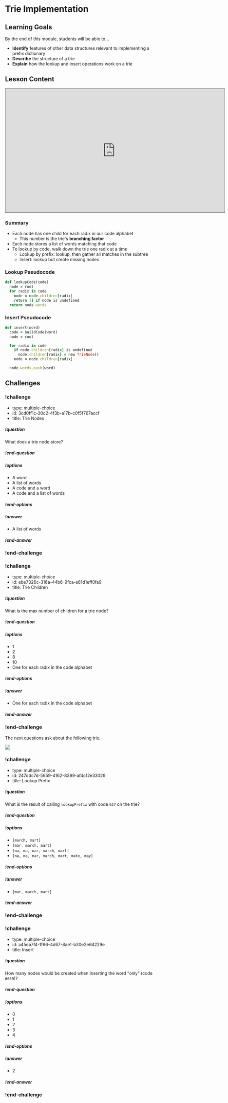 # Trie Implementation

## Learning Goals

By the end of this module, students will be able to...

* **Identify** features of other data structures relevant to implementing a prefix dictionary
* **Describe** the structure of a trie
* **Explain** how the lookup and insert operations work on a trie

## Lesson Content

<iframe src="https://adaacademy.hosted.panopto.com/Panopto/Pages/Embed.aspx?id=74a15fd7-e7dd-485e-918b-abd0017f77fe&autoplay=false&offerviewer=true&showtitle=true&showbrand=false&start=0&interactivity=all" width=720 height=405 style="border: 1px solid #464646;" allowfullscreen allow="autoplay"></iframe>

### Summary

- Each node has one child for each radix in our code alphabet
    - This number is the trie's **branching factor**
- Each node stores a list of words matching that code
- To lookup by code, walk down the trie one radix at a time
    - Lookup by prefix: lookup, then gather all matches in the subtree
    - Insert: lookup but create missing nodes

### Lookup Pseudocode

```ruby
def lookupCode(code)
  node = root
  for radix in code
    node = node.children[radix]
    return [] if node is undefined
  return node.words
```

### Insert Pseudocode

```ruby
def insert(word)
  code = buildCode(word)
  node = root

  for radix in code
    if node.children[radix] is undefined
      node.children[radix] = new TrieNode()
    node = node.children[radix]

  node.words.push(word)
```

## Challenges

<!-- >>>>>>>>>>>>>>>>>>>>>> BEGIN CHALLENGE >>>>>>>>>>>>>>>>>>>>>> -->
<!-- Replace everything in square brackets [] and remove brackets  -->

### !challenge

* type: multiple-choice
* id: 3cd0ff1c-20c2-4f3b-a17b-c0f5f767accf
* title: Trie Nodes

##### !question

What does a trie node store?

##### !end-question

##### !options

* A word
* A list of words
* A code and a word
* A code and a list of words

##### !end-options

##### !answer

* A list of words

##### !end-answer

### !end-challenge

<!-- ======================= END CHALLENGE ======================= -->
<!-- >>>>>>>>>>>>>>>>>>>>>> BEGIN CHALLENGE >>>>>>>>>>>>>>>>>>>>>> -->
<!-- Replace everything in square brackets [] and remove brackets  -->

### !challenge

* type: multiple-choice
* id: ebe7326c-316a-44b6-9fca-e81d1eff0fa9
* title: Trie Children

##### !question

What is the max number of children for a trie node?

##### !end-question

##### !options

* 1
* 2
* 8
* 10
* One for each radix in the code alphabet

##### !end-options

##### !answer

* One for each radix in the code alphabet

##### !end-answer

### !end-challenge

<!-- ======================= END CHALLENGE ======================= -->

The next questions ask about the following trie.

![](images/trie-lookup-question.png)

<!-- >>>>>>>>>>>>>>>>>>>>>> BEGIN CHALLENGE >>>>>>>>>>>>>>>>>>>>>> -->
<!-- Replace everything in square brackets [] and remove brackets  -->

### !challenge

* type: multiple-choice
* id: 247ddc7d-5659-4162-8399-af4c12e33029
* title: Lookup Prefix

##### !question

What is the result of calling `lookupPrefix` with code `627` on the trie?

##### !end-question

##### !options

* `[march, mart]`
* `[mar, march, mart]`
* `[na, ma, mar, march, mart]`
* `[na, ma, mar, march, mart, mate, may]`

##### !end-options

##### !answer

* `[mar, march, mart]`

##### !end-answer

<!-- other optional sections -->
<!-- !hint - !end-hint (markdown, users can see after a failed attempt) -->
<!-- !rubric - !end-rubric (markdown, instructors can see while scoring a checkpoint) -->
<!-- !explanation - !end-explanation (markdown, students can see after answering correctly) -->

### !end-challenge

<!-- ======================= END CHALLENGE ======================= -->
<!-- >>>>>>>>>>>>>>>>>>>>>> BEGIN CHALLENGE >>>>>>>>>>>>>>>>>>>>>> -->
<!-- Replace everything in square brackets [] and remove brackets  -->

### !challenge

* type: multiple-choice
* id: a45ea7f4-1f66-4d67-8ae1-b30e2e64229e
* title: Insert

##### !question

How many nodes would be created when inserting the word "only" (code `6659`)?

##### !end-question

##### !options

* 0
* 1
* 2
* 3
* 4

##### !end-options

##### !answer

* 2

##### !end-answer

### !end-challenge

<!-- ======================= END CHALLENGE ======================= -->
